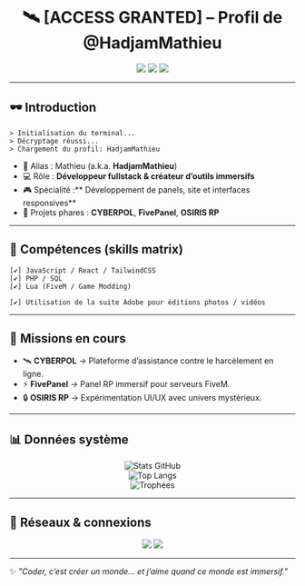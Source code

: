 <!-- Banner -->
<h1 align="center">🛰️ [ACCESS GRANTED] – Profil de @HadjamMathieu</h1>
<p align="center">
  <img src="https://img.shields.io/badge/STATUS-ONLINE-green?style=for-the-badge&logo=linux&logoColor=white">
  <img src="https://img.shields.io/badge/ROLE-Developer-blue?style=for-the-badge&logo=react&logoColor=white">
  <img src="https://img.shields.io/badge/SECTOR-Cyber%20Security-purple?style=for-the-badge&logo=torproject&logoColor=white">
</p>

---

## 🕶️ Introduction
```
> Initialisation du terminal...
> Décryptage réussi...
> Chargement du profil: HadjamMathieu
```

- 👤 Alias : Mathieu (a.k.a. **HadjamMathieu**)  
- 💻 Rôle : **Développeur fullstack & créateur d’outils immersifs**  
- 🎮 Spécialité :** Développement de panels, site et interfaces responsives** 
- 🔐 Projets phares : **CYBERPOL**, **FivePanel**, **OSIRIS RP**  

---

## 🧩 Compétences (skills matrix)
```
[✔] JavaScript / React / TailwindCSS
[✔] PHP / SQL
[✔] Lua (FiveM / Game Modding)

[✔] Utilisation de la suite Adobe pour éditions photos / vidéos
```

---

## 🚨 Missions en cours
- 🛰️ **CYBERPOL** → Plateforme d’assistance contre le harcèlement en ligne.  
- ⚡ **FivePanel** → Panel RP immersif pour serveurs FiveM.  
- 🔒 **OSIRIS RP** → Expérimentation UI/UX avec univers mystèrieux.  

---

## 📊 Données système
<div align="center">

![Stats GitHub](https://github-readme-stats.vercel.app/api?username=HadjamMathieu&show_icons=true&theme=tokyonight&hide_border=true)  
![Top Langs](https://github-readme-stats.vercel.app/api/top-langs/?username=HadjamMathieu&layout=compact&theme=tokyonight&hide_border=true)  
![Trophées](https://github-profile-trophy.vercel.app/?username=HadjamMathieu&theme=matrix&margin-w=5&no-bg=true&no-frame=true)

</div>

---

## 🔗 Réseaux & connexions
<p align="center">
  <a href="https://twitter.com/HadjamMathieu"><img src="https://img.shields.io/badge/Twitter-%40HadjamMathieu-1DA1F2?style=for-the-badge&logo=twitter&logoColor=white"></a>
  <a href="mailto:mathieuhadjam@gmail.com"><img src="https://img.shields.io/badge/Email-Contact-red?style=for-the-badge&logo=gmail&logoColor=white"></a>
</p>

---

✨ _"Coder, c’est créer un monde… et j’aime quand ce monde est immersif."_ 
